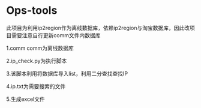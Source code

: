 # Ops-tools
此项目为利用ip2region作为离线数据库，依赖ip2region与淘宝数据库，因此改项目需要注意自行更新comm文件内数据库

1.comm comm为离线数据库

2.ip_check.py为执行脚本

3.该脚本利用将数据库导入list，利用二分查找查找IP

4.ip.txt为需要搜索的文件

5.生成excel文件

